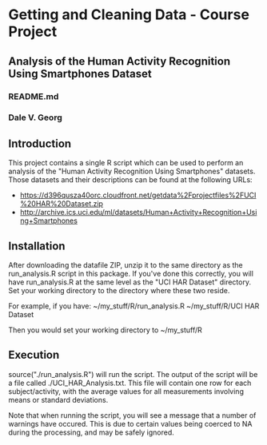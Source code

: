 # Getting and Cleaning Data - Course Project

## Analysis of the Human Activity Recognition Using Smartphones Dataset
### README.md
### Dale V. Georg

## Introduction
This project contains a single R script which can be used to perform an analysis of the "Human Activity Recognition Using Smartphones" datasets.  Those datasets and their descriptions can be found at the following URLs:
* https://d396qusza40orc.cloudfront.net/getdata%2Fprojectfiles%2FUCI%20HAR%20Dataset.zip
* http://archive.ics.uci.edu/ml/datasets/Human+Activity+Recognition+Using+Smartphones

## Installation
After downloading the datafile ZIP, unzip it to the same directory as the run\_analysis.R script in this package.  If you've done this correctly, you will have run\_analysis.R at the same level as the "UCI HAR Dataset" directory.  Set your working directory to the directory where these two reside.

For example, if you have:
	~/my\_stuff/R/run\_analysis.R
	~/my\_stuff/R/UCI HAR Dataset

Then you would set your working directory to ~/my\_stuff/R

## Execution
source("./run\_analysis.R") will run the script. The output of the script will be a file called ./UCI\_HAR\_Analysis.txt.  This file will contain one row for each subject/activity, with the average values for all measurements involving means or standard deviations.

Note that when running the script, you will see a message that a number of warnings have occured.  This is due to certain values being coerced to NA during the processing, and may be safely ignored.